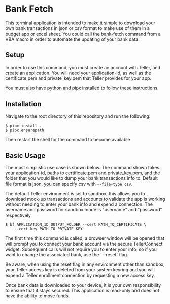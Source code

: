 
# Bank Fetch

This terminal application is intended to make it simple to download your own
bank transactions in json or csv format to make use of them in a budget app or
excel sheet. You could call the bank-fetch command from a VBA macro in order to
automate the updating of your bank data.

## Setup

In order to use this command, you must create an account with Teller, and
create an application. You will need your application-id, as well as the
certificate.pem and private_key.pem that Teller provides for your app.

You must also have python and pipx installed to follow these instructions.

## Installation

Navigate to the root directory of this repository and run the following:

``` console
$ pipx install .
$ pipx ensurepath
```
Then restart the shell for the command to become available

## Basic Usage

The most simplistic use case is shown below. The command shown takes your
application-id, paths to certificate.pem and private_key.pem, and the folder
that you would like to dump your bank transactions info to. Default file
format is json, you can specify csv with `--file-type csv`.

The default Teller environment is set to sandbox, this allows you to download
mock-up transactions and accounts to validate the app is working without
needing to enter your bank info and expend a connection. The username and
password for sandbox mode is "username" and "password" respectively.

``` console
$ bf APPLICATION_ID OUTPUT_FOLDER --cert PATH_TO_CERTIFICATE \
    --cert-key PATH_TO_PRIVATE_KEY
```
The first time this command is called, a browser window will be opened that
will prompt you to connect your bank account via the secure TellerConnect
widget. Subsequent calls will not require you to enter your info, so if you
want to change the associated bank, use the `--reset' flag.

Be aware, when using the reset flag in any environment other than sandbox,
your Teller access key is deleted from your system keyring and you will expend
a Teller enrollment connection by requesting a new access key. 

Once bank data is downloaded to your device, it is your own responsibility to
ensure that it stays secured. This application is read-only and does not
have the ability to move funds.
